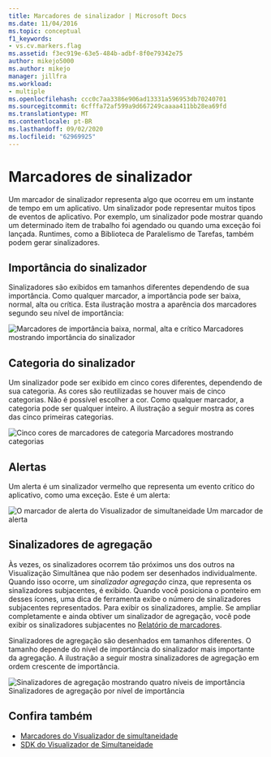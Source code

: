 ```yaml
---
title: Marcadores de sinalizador | Microsoft Docs
ms.date: 11/04/2016
ms.topic: conceptual
f1_keywords:
- vs.cv.markers.flag
ms.assetid: f3ec919e-63e5-484b-adbf-8f0e79342e75
author: mikejo5000
ms.author: mikejo
manager: jillfra
ms.workload:
- multiple
ms.openlocfilehash: ccc0c7aa3386e906ad13331a596953db70240701
ms.sourcegitcommit: 6cfffa72af599a9d667249caaaa411bb28ea69fd
ms.translationtype: MT
ms.contentlocale: pt-BR
ms.lasthandoff: 09/02/2020
ms.locfileid: "62969925"
---
```

# <a name="flag-markers"></a>Marcadores de sinalizador
Um marcador de sinalizador representa algo que ocorreu em um instante de tempo em um aplicativo. Um sinalizador pode representar muitos tipos de eventos de aplicativo. Por exemplo, um sinalizador pode mostrar quando um determinado item de trabalho foi agendado ou quando uma exceção foi lançada. Runtimes, como a Biblioteca de Paralelismo de Tarefas, também podem gerar sinalizadores.

## <a name="flag-importance"></a>Importância do sinalizador
 Sinalizadores são exibidos em tamanhos diferentes dependendo de sua importância. Como qualquer marcador, a importância pode ser baixa, normal, alta ou crítica.  Esta ilustração mostra a aparência dos marcadores segundo seu nível de importância:

 ![Marcadores de importância baixa, normal, alta e crítico](../profiling/media/cvmarkerimportance.png "CVMarkerImportance") Marcadores mostrando importância do sinalizador

## <a name="flag-category"></a>Categoria do sinalizador
 Um sinalizador pode ser exibido em cinco cores diferentes, dependendo de sua categoria. As cores são reutilizadas se houver mais de cinco categorias. Não é possível escolher a cor. Como qualquer marcador, a categoria pode ser qualquer inteiro. A ilustração a seguir mostra as cores das cinco primeiras categorias.

 ![Cinco cores de marcadores de categoria](../profiling/media/cvmarkercategory.png "CVMarkerCategory") Marcadores mostrando categorias

## <a name="alerts"></a>Alertas
 Um alerta é um sinalizador vermelho que representa um evento crítico do aplicativo, como uma exceção.  Este é um alerta:

 ![O marcador de alerta do Visualizador de simultaneidade](../profiling/media/cvmarkeralert.png "CVMarkerAlert") Um marcador de alerta

## <a name="aggregation-flags"></a>Sinalizadores de agregação
 Às vezes, os sinalizadores ocorrem tão próximos uns dos outros na Visualização Simultânea que não podem ser desenhados individualmente. Quando isso ocorre, um *sinalizador agregação* cinza, que representa os sinalizadores subjacentes, é exibido. Quando você posiciona o ponteiro em desses ícones, uma dica de ferramenta exibe o número de sinalizadores subjacentes representados. Para exibir os sinalizadores, amplie. Se ampliar completamente e ainda obtiver um sinalizador de agregação, você pode exibir os sinalizadores subjacentes no [Relatório de marcadores](../profiling/markers-report.md).

 Sinalizadores de agregação são desenhados em tamanhos diferentes. O tamanho depende do nível de importância do sinalizador mais importante da agregação. A ilustração a seguir mostra sinalizadores de agregação em ordem crescente de importância.

 ![Sinalizadores de agregação mostrando quatro níveis de importância](../profiling/media/cvmarkeraggregate.png "CVMarkerAggregate") Sinalizadores de agregação por nível de importância

## <a name="see-also"></a>Confira também
- [Marcadores do Visualizador de simultaneidade](../profiling/concurrency-visualizer-markers.md)
- [SDK do Visualizador de Simultaneidade](../profiling/concurrency-visualizer-sdk.md)